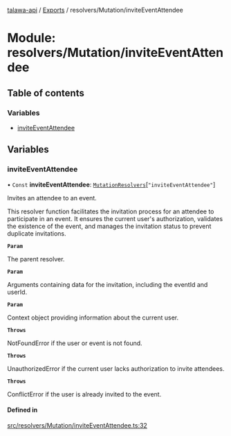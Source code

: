 [talawa-api](../README.md) / [Exports](../modules.md) / resolvers/Mutation/inviteEventAttendee

# Module: resolvers/Mutation/inviteEventAttendee

## Table of contents

### Variables

- [inviteEventAttendee](resolvers_Mutation_inviteEventAttendee.md#inviteeventattendee)

## Variables

### inviteEventAttendee

• `Const` **inviteEventAttendee**: [`MutationResolvers`](types_generatedGraphQLTypes.md#mutationresolvers)[``"inviteEventAttendee"``]

Invites an attendee to an event.

This resolver function facilitates the invitation process for an attendee to participate in an event.
It ensures the current user's authorization, validates the existence of the event, and manages the invitation status
to prevent duplicate invitations.

**`Param`**

The parent resolver.

**`Param`**

Arguments containing data for the invitation, including the eventId and userId.

**`Param`**

Context object providing information about the current user.

**`Throws`**

NotFoundError if the user or event is not found.

**`Throws`**

UnauthorizedError if the current user lacks authorization to invite attendees.

**`Throws`**

ConflictError if the user is already invited to the event.

#### Defined in

[src/resolvers/Mutation/inviteEventAttendee.ts:32](https://github.com/PalisadoesFoundation/talawa-api/blob/362768f/src/resolvers/Mutation/inviteEventAttendee.ts#L32)
